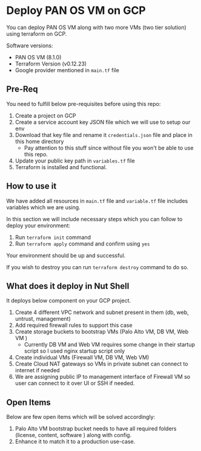 # Deploy PAN OS VM on GCP 

You can deploy PAN OS VM along with two more VMs (two tier solution) using terraform on GCP. 

Software versions: 
- PAN OS VM (8.1.0)
- Terraform Version (v0.12.23)
- Google provider mentioned in `main.tf` file 

## Pre-Req

You need to fulfill below pre-requisites before using this repo: 

1. Create a project on GCP 
2. Create a service account key JSON file which we will use to setup our env 
3. Download that key file and rename it `credentials.json` file and place in this home directory 
   - Pay attention to this stuff since without file you won't be able to use this repo.
4. Update your public key path in `variables.tf` file
5. Terraform is installed and functional.

## How to use it 

We have added all resources in `main.tf` file and `variable.tf` file includes variables which we are using. 

In this section we will include necessary steps which you can follow to deploy your environment:

1. Run `terraform init` command 
2. Run `terraform apply` command and confirm using `yes` 

Your environment should be up and successful. 

If you wish to destroy you can run `terraform destroy` command to do so. 

## What does it deploy in Nut Shell 

It deploys below component on your GCP project. 

1. Create 4 different VPC network and subnet present in them (db, web, untrust, management)
2. Add required firewall rules to support this case
3. Create storage buckets to bootstrap VMs (Palo Alto VM, DB VM, Web VM ) 
   - Currently DB VM and Web VM requires some change in their startup script so I used nginx startup script only 
4. Create individual VMs (Firewall VM, DB VM, Web VM)
5. Create Cloud NAT gateways so VMs in private subnet can connect to internet if needed 
6. We are assigning public IP to management interface of Firewall VM so user can connect to it over UI or SSH if needed.

## Open Items 

Below are few open items which will be solved accordingly: 

1. Palo Alto VM bootstrap bucket needs to have all required folders (license, content, software ) along with config.
2. Enhance it to match it to a production use-case.